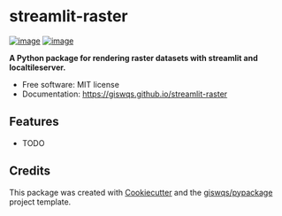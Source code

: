 # streamlit-raster

[![image](https://img.shields.io/pypi/v/streamlit-raster.svg)](https://pypi.python.org/pypi/streamlit-raster)
[![image](https://img.shields.io/conda/vn/conda-forge/streamlit-raster.svg)](https://anaconda.org/conda-forge/streamlit-raster)

**A Python package for rendering raster datasets with streamlit and localtileserver.**

-   Free software: MIT license
-   Documentation: https://giswqs.github.io/streamlit-raster

## Features

-   TODO

## Credits

This package was created with [Cookiecutter](https://github.com/cookiecutter/cookiecutter) and the [giswqs/pypackage](https://github.com/giswqs/pypackage) project template.
